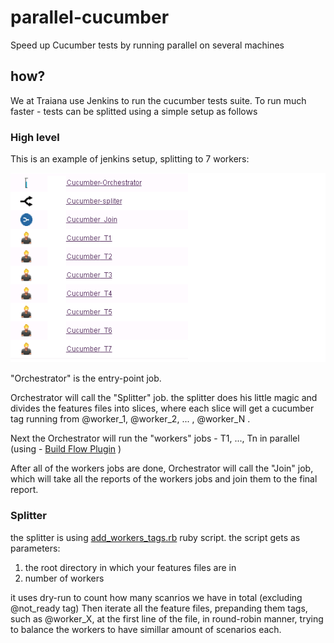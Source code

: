# parallel-cucumber
Speed up Cucumber tests by running parallel on several machines


## how?
We at Traiana use Jenkins to run the cucumber tests suite.
To run much faster - tests can be splitted using a simple setup as follows

### High level

This is an example of jenkins setup, splitting to 7 workers:

![Alt text](jenkins.png?raw=true "7 Jobs")

"Orchestrator" is the entry-point job.

Orchestrator will call the "Splitter" job. the splitter does his little magic and divides the features files into slices, where each slice will get a cucumber tag running from @worker_1, @worker_2, ... , @worker_N .

Next the Orchestrator will run the "workers" jobs - T1, ..., Tn in parallel (using - [Build Flow Plugin](https://wiki.jenkins-ci.org/display/JENKINS/Build+Flow+Plugin) )

After all of the workers jobs are done, Orchestrator will call the "Join" job, which will take all the reports of the workers jobs and join them to the final report.

### Splitter

the splitter is using [add_workers_tags.rb](https://github.com/omyd/parallel-cucumber/blob/master/add_workers_tags.rb) ruby script.
the script gets as parameters:
1. the root directory in which your features files are in
2. number of workers

it uses dry-run to count how many scanrios we have in total (excluding @not_ready tag) 
Then iterate all the feature files, prepanding them tags, such as @worker_X, at the first line of the file, 
in round-robin manner, trying to balance the workers to have simillar amount of scenarios each.

